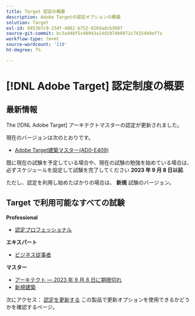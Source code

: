 ```yaml
---
title: Target 認定の概要
description: Adobe Targetの認定オプションの概要
solution: Target
exl-id: 6853b7c9-23df-4082-b752-026dadcb3087
source-git-commit: bc3ad48f5c48943a14d1974b0971c74154b9ef7a
workflow-type: tm+mt
source-wordcount: '110'
ht-degree: 7%

---
```


# [!DNL Adobe Target] 認定制度の概要

## 最新情報

The [!DNL Adobe Target] アーキテクトマスターの認定が更新されました。

現在のバージョンは次のとおりです。

* [Adobe Target建築マスター(AD0-E409)](/help/certifications/at/at-m-architect.md)

既に現在の試験を予定している場合や、現在の試験の勉強を始めている場合は、必ずスケジュールを設定して試験を完了してください **2023 年 9 月 8 日以前**.

ただし、認定を利用し始めたばかりの場合は、 **新規** 試験のバージョン。

## Target で利用可能なすべての試験

**Professional**

* [認定プロフェッショナル](/help/certifications/at/at-p-business.md) <!--AD0-E408-->

**エキスパート**

* [ビジネス従事者](/help/certifications/at/at-e-business.md) <!--AD0-E406-->

**マスター**

* [アーキテクト — 2023 年 9 月 8 日に期限切れ](/help/certifications/at/at-m-architect.md) <!--AD0-E407-->
* [新規建築](/help/certifications/at/at-m-architect0623.md) <!--AD0-E409-->

次にアクセス： [認定を更新する](/help/certifications/renew.md) この製品で更新オプションを使用できるかどうかを確認するページ。
